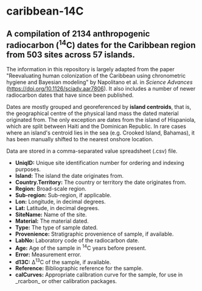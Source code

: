 # caribbean-14C
## A compilation of 2134 anthropogenic radiocarbon (<sup>14</sup>C) dates for the Caribbean region from 503 sites across 57 islands. 



The information in this repository is largely adapted from the paper "Reevaluating human colonization of the Caribbean using chronometric hygiene and Bayesian modeling" by Napolitano et al. in _Science Advances_ (https://doi.org/10.1126/sciadv.aar7806). It also includes a number of newer radiocarbon dates that have since been published. 

Dates are mostly grouped and georeferenced by **island centroids**, that is, the geographical centre of the physical land mass the dated material originated from. The only exception are dates from the island of Hispaniola, which are split between Haiti and the Dominican Republic. In rare cases where an island's centroid lies in the sea (e.g. Crooked Island, Bahamas), it has been manually shifted to the nearest onshore location. 

Data are stored in a comma-separated value spreadsheet (.csv) file.

<ul>
  <li><b>UniqID:</b> Unique site identification number for ordering and indexing purposes.</li>
  <li><b>Island:</b> The island the date originates from.</li>
  <li><b>Country.Territory:</b> The country or territory the date originates from.</li>
  <li><b>Region:</b> Broad-scale region.</li>
  <li><b>Sub-region:</b> Sub-region, if applicable.</li>
  <li><b>Lon:</b> Longitude, in decimal degrees.</li>
  <li><b>Lat:</b> Latitude, in decimal degrees.</li>
  <li><b>SiteName:</b> Name of the site.</li>
  <li><b>Material:</b> The material dated.</li>
  <li><b>Type:</b> The type of sample dated.</li>
  <li><b>Provenience:</b> Stratigraphic provenience of sample, if available.</li>
  <li><b>LabNo:</b> Laboratory code of the radiocarbon date.</li>
  <li><b>Age:</b> Age of the sample in <sup>14</sup>C years before present.</li>
  <li><b>Error:</b> Measurement error.</li>
  <li><b>d13C:</b> Δ<sup>13</sup>C of the sample, if available.</li>
  <li><b>Reference:</b> Bibliographic reference for the sample.</li>
  <li><b>calCurves:</b> Appropriate calibration curve for the sample, for use in _rcarbon_ or other calibration packages.</li>
</ul>

